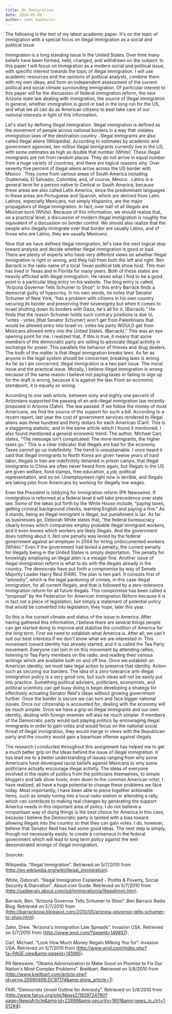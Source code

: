 ```yaml
---
title: On Immigration
date: 2010-05-01
author: John Vandivier
---
```




The following is the text of my latest academic paper. It's on the topic of immigration with a special focus on illegal immigration as a social and political issue.

Immigration is a long standing issue in the United States. Over time many beliefs have been formed, held, changed, and withdrawn on the subject. In this paper I will focus on immigration as a modern social and political issue, with specific interest towards the topic of illegal immigration. I will use academic resources and the opinions of political analysts, combine them with my own ideas, and form an independent assessment of the current political and social climate surrounding immigration. Of particular interest to this paper will be the discussion of federal immigration reform, the new Arizona state law dealing with immigration, the source of illegal immigration in general, whether immigration is good or bad in the long run for the US, and what we all can do as American citizens to best take care of our national interests in light of this information.

Let's start by defining illegal immigration. Illegal immigration is defined as the movement of people across national borders in a way that violates immigration laws of the destination country . Illegal immigrants are also called illegal aliens (Wikipedia). According to estimates by academic and government agencies, ten million illegal immigrants currently live in the US, with some estimates as high as double that number (White). These illegal immigrants are not from random places. They do not arrive in equal number from a huge variety of countries, and there are logical reasons why. Over seventy five percent of illegal aliens arrive across the US border with Mexico . They come from various areas of South America including Guatemala, El Salvador, Colombia, and, of course, Mexico . Latino is a general term for a person native to Central or South America, because these areas are also called Latin America, since the predominant languages in these areas are Portuguese and Spanish, which are derived from Latin. Latinos, especially Mexicans, not simply Hispanics, are the major propagators of illegal immigration. In fact, over half of all illegals are Mexican born (White). Because of this information, we should realize that, on a practical level, a discussion of modern illegal immigration is roughly the equivalent of a discussion on border control. We should also realize that the people who illegally immigrate over that border are usually Latino, and of those who are Latino, they are usually Mexicans.

Now that we have defined illegal immigration, let's take the next logical step toward analysis and decide whether illegal immigration is good or bad. There are plenty of experts who have very different views on whether illegal immigration is right or wrong, and they hail from both the left and right. Ben Barrack is the radio name of a local Texan political talk show host. This man has lived in Texas and in Florida for many years. Both of these states are heavily afflicted with illegal immigration. He raises what I find to be a good point in a particular blog entry on his website. The blog entry is called, “Arizona Governor Tells Schumer to Shoo”. In this entry Barrack finds a democrat guilty of hypocrisy. In his own words, he notes that Senator Schumer of New York, “has a problem with citizens in his own country securing its border and preserving their sovereignty but when it comes to Israel shutting down its borders with Gaza, he's all for it. (Barrack).” He finds that the reason Schumer holds such contrary positions is due to, “votes - votes [that Senator Schumer] won't get from Palestinians that would be allowed entry into Israel vs. votes his party WOULD get from Mexicans allowed entry into the Untied States. (Barrack).” This was an eye opening point for me. I realized that, if this is true, it means that some members of the democratic party are willing to advocate illegal activity in exchange for power. This parallels the behavior of thieves and drug dealers. The truth of the matter is that illegal immigration breaks laws. As far as anyone in the legal system should be concerned, breaking laws is wrong. As far as I am concerned, illegal immigration is a two part issue. The moral issue and the practical issue. Morally, I believe illegal immigration is wrong because of the same reason I believe not paying taxes or failing to sign up for the draft is wrong, because it is against the law. From an economic standpoint, it is equally as wrong.

According to one web article, between sixty and eighty one percent of Arizonians supported the passing of an anti-illegal immigration law recently proposed in Arizona (Zahn). The law passed. If we follow the money of most Americans, we find the source of the support for such a bill. According to a recent report, last year the cost of government services rendered to illegal aliens was three hundred and thirty dollars for each American (Carl). This is a staggering statistic, and in the same article which I found it mentioned, I also found mentioned a general economic trend. The author, Michael Carl, states, “The message isn't complicated: The more immigrants, the higher taxes go.” This is a clear indicator that illegals are bad for the economy. Taxes cannot go up indefinitely. The trend is unsustainable. I once heard it said that illegal immigrants to North Korea are given twelve years of hard labor, illegals in Iran are indefinitely detained in prison camps, that illegal immigrants to China are often never heard from again, but illegals in the US are given welfare, food stamps, free education, a job, political representation, and so on. Unemployment right now is terrible, and illegals are taking jobs from Americans by working for illegally low wages.

Even the President is lobbying for immigration reform (PR Newswire). If immigration is reformed at a federal level it will take precedence over state law. Some of the ideas put forth by the White House include, “paying taxes, getting criminal background checks, learning English and paying a fine.” As it stands, being an illegal immigrant is illegal, but punishment is lax. As far as businesses go, Deborah White states that, “the federal bureaucracy clearly knows which companies employ probable illegal immigrant workers, and it even knows which workers are likely illegals. And the government does nothing about it. Not one penalty was levied by the federal government against an employer in 2004 for hiring undocumented workers. (White).” Even if the government had levied a penalty, the current penalty for illegally being in the United States is simply deportation. The penalty for knowingly employing an illegal alien is a meager fine.
Another issue of illegal immigration reform is what to do with the illegals already in the country. The democrats have put forth a compromise by way of Senate Majority Leader Harry Reid (FAIR). The plan is two part. It consists first of “amnesty”, which is the legal pardoning of crimes, in this case illegal immigration, for all current illegals, and that is followed by a zero-tolerance immigration reform for all future illegals. This compromise has been called a “proposal” by the Federation for American Immigration Reform because it is in fact not a piece of legislation, but simply a statement of potential policy that would be converted into legislation, they hope, later this year.

So this is the current climate and status of the issue in America. After having gathered this information, I believe there are several things people can get started doing to improve and stabilize the condition of America for the long term. First we need to establish what America is. After all, we can't suit our best interests if we don't know what we are interested in. This movement toward identity has already started, and it is called the Tea Party movement. Everyone can join in on this movement by attending rallies, listening to Tea Party members on the radio, and reading their various writings which are available both on and off line. Once we establish an American identity, we must take legal action to preserve that identity. Action such as securing our borders. The idea of a zero-tolerance anti-illegal immigration policy is a very good one, but such ideas will not be easily put into practice. Something political advisers, politicians, economists, and political scientists can get busy doing is begin developing a strategy for effectively actuating Senator Reid's ideas without growing government further. Once the border is secure we can turn and face bigger national issues. Once our citizenship is accounted for, dealing with the economy will be much simpler. Once we have a grip on illegal immigrants and our own identity, dealing with foreign enemies will also be much simpler. If members of the Democratic party would quit playing politics by encouraging illegal immigrants in order to gain votes and would focus on the national social threat of illegal immigration, they would merge in views with the Republican party and the country would gain a bipartisan offense against illegals.

The research I conducted throughout this assignment has helped me to get a much better grip on the ideas behind the issue of illegal immigration. It has lead me to a better understanding of issues ranging from why some Americans have developed racist beliefs against Mexicans to why some politicians actually encourage illegal activity. The ideas of everyone involved in the realm of politics from the politicians themselves, to simple bloggers and talk show hosts, even down to the common American voter, I have realized, all have a huge potential to change these problems we face today. Most importantly, I have been able to piece together actionable items, such as simply tuning into a local radio station or attending a rally, which can contribute to making real changes by generating the support America needs in this important area of policy. I do not believe a nonpartisan way of doing things is the best choice for America in this case, because I believe the Democratic party is tainted with a bias toward allowing illegals into the country so that they can gain votes. I do, however, believe that Senator Reid has had some good ideas. The next step is simply, though not necessarily easily, to create a consensus in the federal government which will lead to long term policy against the well demonstrated wrongs of illegal immigration.

Sources:

Wikipedia. “Illegal Immigration”. Retrieved on 5/7/2010 from (http://en.wikipedia.org/wiki/Illegal_immigration).

White, Deborah. “Illegal Immigration Explained - Profits &amp; Poverty, Social Security &amp; Starvation”. About.com Guide. Retrieved on 5/7/2010 from (http://usliberals.about.com/od/immigration/a/IllegalImmi.htm).

Barrack, Ben. “Arizona Governor Tells Schumer to Shoo”. Ben Barrack Radio Blog. Retrieved on 5/7/2010 from (http://barracknow.blogspot.com/2010/05/arizona-governor-tells-schumer-to-shoo.html).

Zahn, Drew. “Arizona's Immigration Law Spreads”. Invasion USA. Retrieved on 5/7/2010 from (http://www.wnd.com/?pageId=149857).

Carl, Michael. “Look How Much Money Illegals Milking You for”. Invasion USA. Retrieved on 5/7/2010 from (http://www.wnd.com/index.php?fa=PAGE.view&amp;pageId=141985).

PR Newswire. “Obama Administration to Make Good on Promise to Fix Our Nation's Most Complex Problems”. Breitbart. Retrieved on 5/8/2010 from (http://www.breitbart.com/article.php?id=prnw.20090409.DC97174&amp;show_article=1).

FAIR. “Democrats Unveil Outline for Amnesty\". Retrieved on 5/8/2010 from (http://www.fairus.org/site/News2/1929724780?page=NewsArticle&amp;id=22899&amp;security=1601&amp;news_iv_ctrl=1012#4).